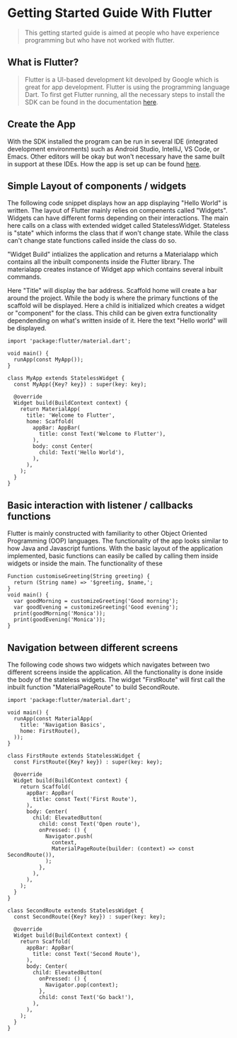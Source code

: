 # Getting Started Guide With Flutter

> This getting started guide is aimed at people who have experience programming but who have not worked  with flutter. 

## What is Flutter?
> Flutter is a UI-based development kit devolped by Google which is great for app development. Flutter is using the programming language Dart. To first get Flutter
running, all the necessary steps to install the SDK can be found in the documentation [here](https://docs.flutter.dev/get-started/install).

## Create the App

With the SDK installed the program can be run in several IDE (integrated development environments) such as Android Studio, IntelliJ, VS Code, or Emacs. Other 
editors will be okay but won't necessary have the same built in support at these IDEs. How the app is set up can be found [here](https://docs.flutter.dev/get-started/test-drive?tab=androidstudio).

## Simple Layout of components / widgets

The following code snippet displays how an app displaying "Hello World" is written. The layout of Flutter mainly relies on compenents called "Widgets". 
Widgets can have different forms depending on their interactions. The main here calls on a class with extended widget called StatelessWidget. 
Stateless is "state" which informs the class that if won't change state. While the class can't change state functions called inside the class do so. 

"Widget Build" intializes the application and returns a Materialapp which contains all the inbuilt components inside the Flutter library. The materialapp creates
instance of Widget app which contains several inbuilt commands. 
 
Here "Title" will display the bar address. Scaffold home will create a bar around the project. While the body is where the primary functions of the scaffold will be displayed. Here a child is initialized which creates a widget or "component" for the class. This child can be given extra functionality dependending on what's written inside of it. Here the text "Hello world" will be displayed. 

```
import 'package:flutter/material.dart';

void main() {
  runApp(const MyApp());
}

class MyApp extends StatelessWidget {
  const MyApp({Key? key}) : super(key: key);

  @override
  Widget build(BuildContext context) {
    return MaterialApp(
      title: 'Welcome to Flutter',
      home: Scaffold(
        appBar: AppBar(
          title: const Text('Welcome to Flutter'),
        ),
        body: const Center(
          child: Text('Hello World'),
        ),
      ),
    );
  }
}
```

## Basic interaction with listener / callbacks functions

Flutter is mainly constructed with familiarity to other Object Oriented Programming (OOP) languages. The functionality of the app looks similar to how Java and 
Javascript funtions. With the basic layout of the application implemented, basic functions can easily be called by calling them inside widgets or inside the main. 
The functionality of these 

```
Function customiseGreeting(String greeting) {
  return (String name) => '$greeting, $name,';
}
void main() {
  var goodMorning = customizeGreeting('Good morning');
  var goodEvening = customizeGreeting('Good evening');
  print(goodMorning('Monica'));
  print(goodEvening('Monica'));
}
```



## Navigation between different screens

The following code shows two widgets which navigates between two different screens inside the application. All the functionality is done inside the body of the stateless widgets. The widget "FirstRoute" will first call the inbuilt function "MaterialPageRoute" to build SecondRoute.

```
import 'package:flutter/material.dart';

void main() {
  runApp(const MaterialApp(
    title: 'Navigation Basics',
    home: FirstRoute(),
  ));
}

class FirstRoute extends StatelessWidget {
  const FirstRoute({Key? key}) : super(key: key);

  @override
  Widget build(BuildContext context) {
    return Scaffold(
      appBar: AppBar(
        title: const Text('First Route'),
      ),
      body: Center(
        child: ElevatedButton(
          child: const Text('Open route'),
          onPressed: () {
            Navigator.push(
              context,
              MaterialPageRoute(builder: (context) => const SecondRoute()),
            );
          },
        ),
      ),
    );
  }
}

class SecondRoute extends StatelessWidget {
  const SecondRoute({Key? key}) : super(key: key);

  @override
  Widget build(BuildContext context) {
    return Scaffold(
      appBar: AppBar(
        title: const Text('Second Route'),
      ),
      body: Center(
        child: ElevatedButton(
          onPressed: () {
            Navigator.pop(context);
          },
          child: const Text('Go back!'),
        ),
      ),
    );
  }
}
```

